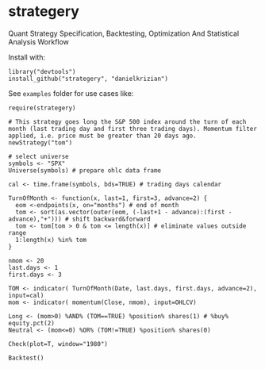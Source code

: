 strategery
==========

Quant Strategy Specification, Backtesting, Optimization And Statistical Analysis Workflow

Install with:

    library("devtools")
    install_github("strategery", "danielkrizian")

See `examples` folder for use cases like:

    require(strategery)
    
    # This strategy goes long the S&P 500 index around the turn of each month (last trading day and first three trading days). Momentum filter applied, i.e. price must be greater than 20 days ago.
    newStrategy("tom") 

    # select universe
    symbols <- "SPX"
    Universe(symbols) # prepare ohlc data frame

    cal <- time.frame(symbols, bds=TRUE) # trading days calendar

    TurnOfMonth <- function(x, last=1, first=3, advance=2) {
      eom <-endpoints(x, on="months") # end of month
      tom <- sort(as.vector(outer(eom, (-last+1 - advance):(first - advance),"+"))) # shift backward&forward
      tom <- tom[tom > 0 & tom <= length(x)] # eliminate values outside range
      1:length(x) %in% tom
    }

    nmom <- 20
    last.days <- 1
    first.days <- 3

    TOM <- indicator( TurnOfMonth(Date, last.days, first.days, advance=2), input=cal)
    mom <- indicator( momentum(Close, nmom), input=OHLCV)

    Long <- (mom>0) %AND% (TOM==TRUE) %position% shares(1) # %buy% equity.pct(2) 
    Neutral <- (mom<=0) %OR% (TOM!=TRUE) %position% shares(0)
    
    Check(plot=T, window="1980")

    Backtest()
